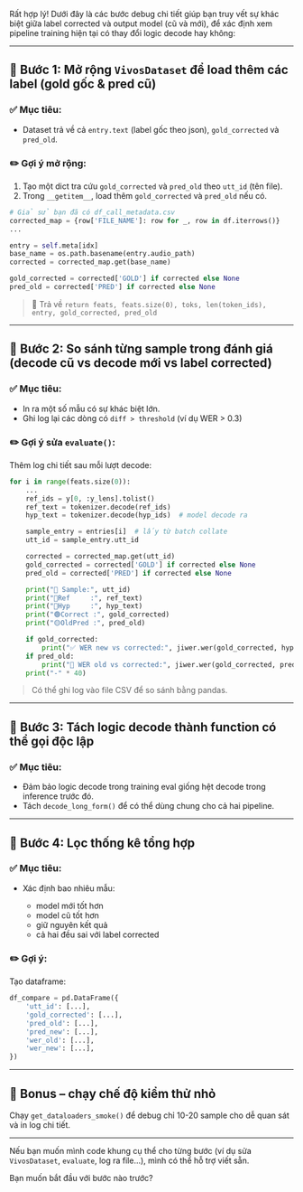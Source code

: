 Rất hợp lý! Dưới đây là các bước debug chi tiết giúp bạn truy vết sự khác biệt giữa label corrected và output model (cũ và mới), để xác định xem pipeline training hiện tại có thay đổi logic decode hay không:

---

## 🧭 **Bước 1: Mở rộng `VivosDataset` để load thêm các label (gold gốc & pred cũ)**

### ✅ Mục tiêu:

* Dataset trả về cả `entry.text` (label gốc theo json), `gold_corrected` và `pred_old`.

### ✏️ Gợi ý mở rộng:

1. Tạo một dict tra cứu `gold_corrected` và `pred_old` theo `utt_id` (tên file).
2. Trong `__getitem__`, load thêm `gold_corrected` và `pred_old` nếu có.

```python
# Giả sử bạn đã có df_call_metadata.csv
corrected_map = {row['FILE_NAME']: row for _, row in df.iterrows()}
...

entry = self.meta[idx]
base_name = os.path.basename(entry.audio_path)
corrected = corrected_map.get(base_name)

gold_corrected = corrected['GOLD'] if corrected else None
pred_old = corrected['PRED'] if corrected else None
```

> 🔁 Trả về `return feats, feats.size(0), toks, len(token_ids), entry, gold_corrected, pred_old`

---

## 🧭 **Bước 2: So sánh từng sample trong đánh giá (decode cũ vs decode mới vs label corrected)**

### ✅ Mục tiêu:

* In ra một số mẫu có sự khác biệt lớn.
* Ghi log lại các dòng có `diff > threshold` (ví dụ WER > 0.3)

### ✏️ Gợi ý sửa `evaluate()`:

Thêm log chi tiết sau mỗi lượt decode:

```python
for i in range(feats.size(0)):
    ...
    ref_ids = y[0, :y_lens].tolist()
    ref_text = tokenizer.decode(ref_ids)
    hyp_text = tokenizer.decode(hyp_ids)  # model decode ra

    sample_entry = entries[i]  # lấy từ batch collate
    utt_id = sample_entry.utt_id

    corrected = corrected_map.get(utt_id)
    gold_corrected = corrected['GOLD'] if corrected else None
    pred_old = corrected['PRED'] if corrected else None

    print("🧾 Sample:", utt_id)
    print("🔹Ref     :", ref_text)
    print("🔸Hyp     :", hyp_text)
    print("🟢Correct :", gold_corrected)
    print("🟡OldPred :", pred_old)

    if gold_corrected:
        print("✅ WER new vs corrected:", jiwer.wer(gold_corrected, hyp_text))
    if pred_old:
        print("🔁 WER old vs corrected:", jiwer.wer(gold_corrected, pred_old))
    print("-" * 40)
```

> Có thể ghi log vào file CSV để so sánh bằng pandas.

---

## 🧭 **Bước 3: Tách logic decode thành function có thể gọi độc lập**

### ✅ Mục tiêu:

* Đảm bảo logic decode trong training eval giống hệt decode trong inference trước đó.
* Tách `decode_long_form()` để có thể dùng chung cho cả hai pipeline.

---

## 🧭 **Bước 4: Lọc thống kê tổng hợp**

### ✅ Mục tiêu:

* Xác định bao nhiêu mẫu:

  * model mới tốt hơn
  * model cũ tốt hơn
  * giữ nguyên kết quả
  * cả hai đều sai với label corrected

### ✏️ Gợi ý:

Tạo dataframe:

```python
df_compare = pd.DataFrame({
    'utt_id': [...],
    'gold_corrected': [...],
    'pred_old': [...],
    'pred_new': [...],
    'wer_old': [...],
    'wer_new': [...],
})
```

---

## 🧪 **Bonus – chạy chế độ kiểm thử nhỏ**

Chạy `get_dataloaders_smoke()` để debug chỉ 10-20 sample cho dễ quan sát và in log chi tiết.

---

Nếu bạn muốn mình code khung cụ thể cho từng bước (ví dụ sửa `VivosDataset`, `evaluate`, log ra file...), mình có thể hỗ trợ viết sẵn.

Bạn muốn bắt đầu với bước nào trước?
